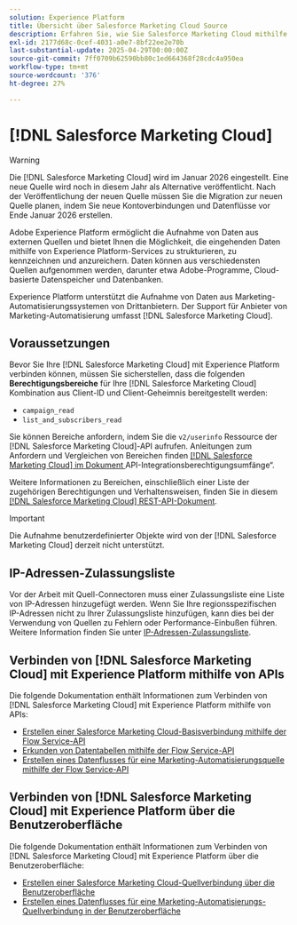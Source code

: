 ```yaml
---
solution: Experience Platform
title: Übersicht über Salesforce Marketing Cloud Source
description: Erfahren Sie, wie Sie Salesforce Marketing Cloud mithilfe von APIs oder der Benutzeroberfläche mit Adobe Experience Platform verbinden.
exl-id: 2177d68c-0cef-4031-a0e7-8bf22ee2e70b
last-substantial-update: 2025-04-29T00:00:00Z
source-git-commit: 7ff0709b62590bb80c1ed664368f28cdc4a950ea
workflow-type: tm+mt
source-wordcount: '376'
ht-degree: 27%

---
```


# [!DNL Salesforce Marketing Cloud]

>[!WARNING]
>
>Die [!DNL Salesforce Marketing Cloud] wird im Januar 2026 eingestellt. Eine neue Quelle wird noch in diesem Jahr als Alternative veröffentlicht. Nach der Veröffentlichung der neuen Quelle müssen Sie die Migration zur neuen Quelle planen, indem Sie neue Kontoverbindungen und Datenflüsse vor Ende Januar 2026 erstellen.

Adobe Experience Platform ermöglicht die Aufnahme von Daten aus externen Quellen und bietet Ihnen die Möglichkeit, die eingehenden Daten mithilfe von Experience Platform-Services zu strukturieren, zu kennzeichnen und anzureichern. Daten können aus verschiedensten Quellen aufgenommen werden, darunter etwa Adobe-Programme, Cloud-basierte Datenspeicher und Datenbanken.

Experience Platform unterstützt die Aufnahme von Daten aus Marketing-Automatisierungssystemen von Drittanbietern. Der Support für Anbieter von Marketing-Automatisierung umfasst [!DNL Salesforce Marketing Cloud].

## Voraussetzungen

Bevor Sie Ihre [!DNL Salesforce Marketing Cloud] mit Experience Platform verbinden können, müssen Sie sicherstellen, dass die folgenden **Berechtigungsbereiche** für Ihre [!DNL Salesforce Marketing Cloud] Kombination aus Client-ID und Client-Geheimnis bereitgestellt werden:

* `campaign_read`
* `list_and_subscribers_read`

Sie können Bereiche anfordern, indem Sie die `v2/userinfo` Ressource der [!DNL Salesforce Marketing Cloud]-API aufrufen. Anleitungen zum Anfordern und Vergleichen von Bereichen finden [[!DNL Salesforce Marketing Cloud]  im Dokument ](<https://developer.salesforce.com/docs/marketing/marketing-cloud/guide/data-access-permissions.html>)API-Integrationsberechtigungsumfänge“.

Weitere Informationen zu Bereichen, einschließlich einer Liste der zugehörigen Berechtigungen und Verhaltensweisen, finden Sie in diesem [[!DNL Salesforce Marketing Cloud] REST-API-Dokument](<https://developer.salesforce.com/docs/marketing/marketing-cloud/guide/rest-permissions-and-scopes.html>).

>[!IMPORTANT]
>
>Die Aufnahme benutzerdefinierter Objekte wird von der [!DNL Salesforce Marketing Cloud] derzeit nicht unterstützt.

## IP-Adressen-Zulassungsliste

Vor der Arbeit mit Quell-Connectoren muss einer Zulassungsliste eine Liste von IP-Adressen hinzugefügt werden. Wenn Sie Ihre regionsspezifischen IP-Adressen nicht zu Ihrer Zulassungsliste hinzufügen, kann dies bei der Verwendung von Quellen zu Fehlern oder Performance-Einbußen führen. Weitere Information finden Sie unter [IP-Adressen-Zulassungsliste](../../ip-address-allow-list.md).

## Verbinden von [!DNL Salesforce Marketing Cloud] mit Experience Platform mithilfe von APIs

Die folgende Dokumentation enthält Informationen zum Verbinden von [!DNL Salesforce Marketing Cloud] mit Experience Platform mithilfe von APIs:

* [Erstellen einer Salesforce Marketing Cloud-Basisverbindung mithilfe der Flow Service-API](../../tutorials/api/create/marketing-automation/salesforce-marketing-cloud.md)
* [Erkunden von Datentabellen mithilfe der Flow Service-API](../../tutorials/api/explore/tabular.md)
* [Erstellen eines Datenflusses für eine Marketing-Automatisierungsquelle mithilfe der Flow Service-API](../../tutorials/api/collect/marketing-automation.md)

## Verbinden von [!DNL Salesforce Marketing Cloud] mit Experience Platform über die Benutzeroberfläche

Die folgende Dokumentation enthält Informationen zum Verbinden von [!DNL Salesforce Marketing Cloud] mit Experience Platform über die Benutzeroberfläche:

* [Erstellen einer Salesforce Marketing Cloud-Quellverbindung über die Benutzeroberfläche](../../tutorials/ui/create/marketing-automation/salesforce-marketing-cloud.md)
* [Erstellen eines Datenflusses für eine Marketing-Automatisierungs-Quellverbindung in der Benutzeroberfläche](../../tutorials/ui/dataflow/marketing-automation.md)
